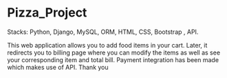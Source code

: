 # Pizza_Project
Stacks: Python, Django, MySQL, ORM, HTML, CSS, Bootstrap , API.

This web application allows you to add food items in your cart.
Later, it redirects you to billing page where you can modify the items 
as well as see your corresponding item and total bill.
Payment integration has been made which makes use of API.
Thank you
